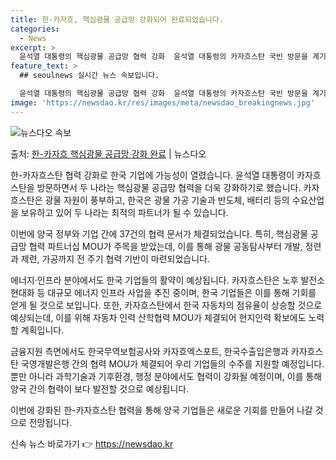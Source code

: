```yaml
---
title: 한-카자흐, 핵심광물 공급망 강화되어 완료되었습니다.
categories:
  - News
excerpt: >
  윤석열 대통령의 핵심광물 공급망 협력 강화  윤석열 대통령의 카자흐스탄 국빈 방문을 계기로, 우리나라와 카자…
feature_text: >
  ## seoulnews 실시간 뉴스 속보입니다.

  윤석열 대통령의 핵심광물 공급망 협력 강화  윤석열 대통령의 카자흐스탄 국빈 방문을 계기로, 우리나라와 카자…
image: 'https://newsdao.kr/res/images/meta/newsdao_breakingnews.jpg'
---
```


![뉴스다오 속보](https://newsdao.kr/res/images/meta/newsdao_breakingnews.jpg)

<p>출처: <a href="https://newsdao.kr/4225" rel="dofollow">한-카자흐 핵심광물 공급망 강화 완료</a> | 뉴스다오</p>

한-카자흐스탄 협력 강화로 한국 기업에 가능성이 열렸습니다. 윤석열 대통령이 카자흐스탄을 방문하면서 두 나라는 핵심광물 공급망 협력을 더욱 강화하기로 했습니다. 카자흐스탄은 광물 자원이 풍부하고, 한국은 광물 가공 기술과 반도체, 배터리 등의 수요산업을 보유하고 있어 두 나라는 최적의 파트너가 될 수 있습니다.

이번에 양국 정부와 기업 간에 37건의 협력 문서가 체결되었습니다. 특히, 핵심광물 공급망 협력 파트너십 MOU가 주목을 받았는데, 이를 통해 광물 공동탐사부터 개발, 정련과 제련, 가공까지 전 주기 협력 기반이 마련되었습니다.

에너지·인프라 분야에서도 한국 기업들의 활약이 예상됩니다. 카자흐스탄은 노후 발전소 현대화 등 대규모 에너지 인프라 사업을 추진 중이며, 한국 기업들은 이를 통해 기회를 얻게 될 것으로 보입니다. 또한, 카자흐스탄에서 한국 자동차의 점유율이 상승할 것으로 예상되는데, 이를 위해 자동차 인력 산학협력 MOU가 체결되어 현지인력 확보에도 노력할 계획입니다.

금융지원 측면에서도 한국무역보험공사와 카자흐엑스포트, 한국수출입은행과 카자흐스탄 국영개발은행 간의 협력 MOU가 체결되어 우리 기업들의 수주를 지원할 예정입니다. 뿐만 아니라 과학기술과 기후환경, 행정 분야에서도 협력이 강화될 예정이며, 이를 통해 양국 간의 협력이 보다 발전할 것으로 예상됩니다.

이번에 강화된 한-카자흐스탄 협력을 통해 양국 기업들은 새로운 기회를 만들어 나갈 것으로 전망됩니다. 

신속 뉴스 바로가기 👉 <a href="https://newsdao.kr" rel="dofollow">https://newsdao.kr</a>


